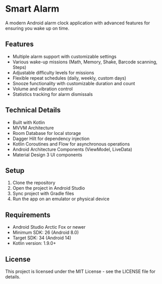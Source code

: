 # Smart Alarm

A modern Android alarm clock application with advanced features for ensuring you wake up on time.

## Features

- Multiple alarm support with customizable settings
- Various wake-up missions (Math, Memory, Shake, Barcode scanning, Steps)
- Adjustable difficulty levels for missions
- Flexible repeat schedules (daily, weekly, custom days)
- Snooze functionality with customizable duration and count
- Volume and vibration control
- Statistics tracking for alarm dismissals

## Technical Details

- Built with Kotlin
- MVVM Architecture
- Room Database for local storage
- Dagger Hilt for dependency injection
- Kotlin Coroutines and Flow for asynchronous operations
- Android Architecture Components (ViewModel, LiveData)
- Material Design 3 UI components

## Setup

1. Clone the repository
2. Open the project in Android Studio
3. Sync project with Gradle files
4. Run the app on an emulator or physical device

## Requirements

- Android Studio Arctic Fox or newer
- Minimum SDK: 26 (Android 8.0)
- Target SDK: 34 (Android 14)
- Kotlin version: 1.9.0+

## License

This project is licensed under the MIT License - see the LICENSE file for details. 